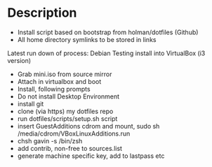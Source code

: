 # Description #

* Install script based on bootstrap from holman/dotfiles (Github)
* All home directory symlinks to be stored in links

Latest run down of process:
Debian Testing install into VirtualBox (i3 version)

* Grab mini.iso from source mirror
* Attach in virtualbox and boot
* Install, following prompts
* Do not install Desktop Environment
* install git
* clone (via https) my dotfiles repo
* run dotfiles/scripts/setup.sh script
* insert GuestAdditions cdrom and mount, sudo sh /media/cdrom/VBoxLinuxAdditions.run
* chsh gavin -s /bin/zsh
* add contrib, non-free to sources.list
* generate machine specific key, add to lastpass etc
